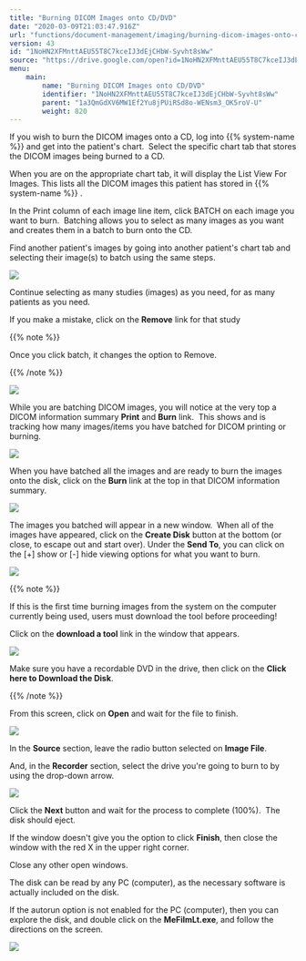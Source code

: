 ```yaml
---
title: "Burning DICOM Images onto CD/DVD"
date: "2020-03-09T21:03:47.916Z"
url: "functions/document-management/imaging/burning-dicom-images-onto-cd-dvd.html"
version: 43
id: "1NoHN2XFMnttAEU55T8C7kceIJ3dEjCHbW-Syvht8sWw"
source: "https://drive.google.com/open?id=1NoHN2XFMnttAEU55T8C7kceIJ3dEjCHbW-Syvht8sWw"
menu:
    main:
        name: "Burning DICOM Images onto CD/DVD"
        identifier: "1NoHN2XFMnttAEU55T8C7kceIJ3dEjCHbW-Syvht8sWw"
        parent: "1a3QmGdXV6MW1Ef2Yu8jPUiRSd8o-WENsm3_OK5roV-U"
        weight: 820
---
```

If you wish to burn the DICOM images onto a CD, log into {{% system-name %}} and get into the patient's chart.  Select the specific chart tab that stores the DICOM images being burned to a CD.

When you are on the appropriate chart tab, it will display the List View For Images. This lists all the DICOM images this patient has stored in {{% system-name %}} .  

In the Print column of each image line item, click BATCH on each image you want to burn.  Batching allows you to select as many images as you want and creates them in a batch to burn onto the CD.

Find another patient's images by going into another patient's chart tab and selecting their image(s) to batch using the same steps.

![](burning-dicom-images-onto-cd-dvd.images/image1.png)



Continue selecting as many studies (images) as you need, for as many patients as you need.

If you make a mistake, click on the **Remove** link for that study

{{% note %}}

Once you click batch, it changes the option to Remove.

{{% /note %}}


![](burning-dicom-images-onto-cd-dvd.images/image2.png)

While you are batching DICOM images, you will notice at the very top a DICOM information summary **Print** and **Burn** link.  This shows and is tracking how many images/items you have batched for DICOM printing or burning.

![](burning-dicom-images-onto-cd-dvd.images/image3.png)



When you have batched all the images and are ready to burn the images onto the disk, click on the **Burn** link at the top in that DICOM information summary.

![](burning-dicom-images-onto-cd-dvd.images/image4.png)

The images you batched will appear in a new window.  When all of the images have appeared, click on the **Create Disk** button at the bottom (or close, to escape out and start over). Under the **Send To**, you can click on the [+] show or [-] hide viewing options for what you want to burn.

![](burning-dicom-images-onto-cd-dvd.images/image5.png)

{{% note %}}

If this is the first time burning images from the system on the computer currently being used, users must download the tool before proceeding!

Click on the **download a tool** link in the window that appears.

![](burning-dicom-images-onto-cd-dvd.images/image6.png)

Make sure you have a recordable DVD in the drive, then click on the **Click here to Download the Disk**.



{{% /note %}}


From this screen, click on **Open** and wait for the file to finish.  

![](burning-dicom-images-onto-cd-dvd.images/image7.png)

In the **Source** section, leave the radio button selected on **Image File**.

And, in the **Recorder** section, select the drive you're going to burn to by using the drop-down arrow.

![](burning-dicom-images-onto-cd-dvd.images/image8.png)

Click the **Next** button and wait for the process to complete (100%).  The disk should eject.

If the window doesn't give you the option to click **Finish**, then close the window with the red X in the upper right corner.

Close any other open windows.

The disk can be read by any PC (computer), as the necessary software is actually included on the disk.

If the autorun option is not enabled for the PC (computer), then you can explore the disk, and double click on the **MeFilmLt.exe**, and follow the directions on the screen.  

![](burning-dicom-images-onto-cd-dvd.images/image9.png)



